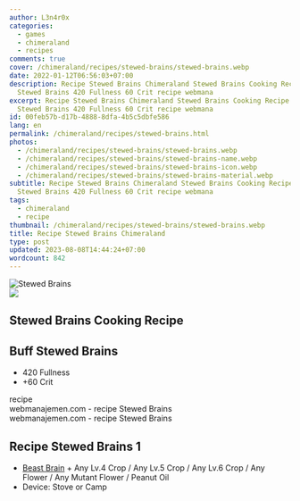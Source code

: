 ```yaml
---
author: L3n4r0x
categories:
  - games
  - chimeraland
  - recipes
comments: true
cover: /chimeraland/recipes/stewed-brains/stewed-brains.webp
date: 2022-01-12T06:56:03+07:00
description: Recipe Stewed Brains Chimeraland Stewed Brains Cooking Recipe Buff
  Stewed Brains 420 Fullness 60 Crit recipe webmana
excerpt: Recipe Stewed Brains Chimeraland Stewed Brains Cooking Recipe Buff
  Stewed Brains 420 Fullness 60 Crit recipe webmana
id: 00feb57b-d17b-4888-8dfa-4b5c5dbfe586
lang: en
permalink: /chimeraland/recipes/stewed-brains.html
photos:
  - /chimeraland/recipes/stewed-brains/stewed-brains.webp
  - /chimeraland/recipes/stewed-brains/stewed-brains-name.webp
  - /chimeraland/recipes/stewed-brains/stewed-brains-icon.webp
  - /chimeraland/recipes/stewed-brains/stewed-brains-material.webp
subtitle: Recipe Stewed Brains Chimeraland Stewed Brains Cooking Recipe Buff
  Stewed Brains 420 Fullness 60 Crit recipe webmana
tags:
  - chimeraland
  - recipe
thumbnail: /chimeraland/recipes/stewed-brains/stewed-brains.webp
title: Recipe Stewed Brains Chimeraland
type: post
updated: 2023-08-08T14:44:24+07:00
wordcount: 842
---
```


<link
  rel="stylesheet"
  href="https://rawcdn.githack.com/dimaslanjaka/Web-Manajemen/870a349/css/bootstrap-5-3-0-alpha3-wrapper.css"
/>
<section id="bootstrap-wrapper">
  <div data-bs-theme="dark">
    <div class="card mb-2">
      <div class="card-body">
        <div class="row g-0">
          <div class="col-sm-4 position-relative mb-2">
            <img
              src="https://www.webmanajemen.com/chimeraland/recipes/stewed-brains/stewed-brains-material.webp"
              class="card-img fit-cover w-100 h-100"
              alt="Stewed Brains"
              data-fancybox="true"
            />
          </div>
          <div class="col-sm-8 mb-2">
            <div class="card-body">
              <div class="d-flex flex-row align-items-center mb-3">
                <img
                  class="d-inline-block me-2"
                  src="https://www.webmanajemen.com/chimeraland/recipes/stewed-brains/stewed-brains-icon.webp"
                  width="auto"
                  height="auto"
                  style="vertical-align: middle"
                />
                <h2 class="fs-5">Stewed Brains Cooking Recipe</h2>
              </div>
              <h2 class="card-title fs-5">Buff Stewed Brains</h2>
              <div class="card-text">
                <ul>
                  <li>420 Fullness</li>
                  <li>+60 Crit</li>
                </ul>
              </div>
              <span class="badge rounded-pill">recipe</span>
            </div>
            <div class="card-footer text-end text-muted mt-auto">
              webmanajemen.com - recipe Stewed Brains
            </div>
          </div>
        </div>
      </div>
      <div class="card-footer text-end text-muted">
        webmanajemen.com - recipe Stewed Brains
      </div>
    </div>
    <div class="row mb-2">
      <div class="col-12 col-lg-6 recipe-item mb-2">
        <div class="card">
          <div class="card-body">
            <h2 class="card-title fs-5">Recipe Stewed Brains 1</h2>
            <div class="card-text">
              <ul>
                <li>
                  <a
                    class="text-decoration-none text-primary"
                    href="/chimeraland/materials/beast-brain.html"
                    >Beast Brain</a
                  ><span> + </span>Any Lv.4 Crop<span> / </span>Any Lv.5
                  Crop<span> / </span>Any Lv.6 Crop<span> / </span>Any
                  Flower<span> / </span>Any Mutant Flower
                  <span> / </span> Peanut Oil
                </li>
                <li>Device: Stove or Camp</li>
              </ul>
            </div>
          </div>
        </div>
      </div>
    </div>
  </div>
</section>